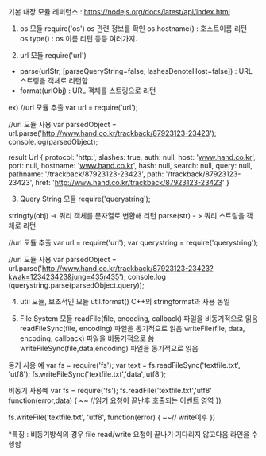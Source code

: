 기본 내장 모듈 
레퍼런스 : https://nodejs.org/docs/latest/api/index.html

1. os 모듈 require('os')
os 관련 정보를 확인 
os.hostname() : 호스트이름 리턴
os.type() : os 이름 리턴
등등 여러가지.

2. url 모듈 require('url')

- parse(urlStr, [parseQueryString=false, lashesDenoteHost=false]) : URL 스트링을 객체로 리턴함
- format(urlObj) : URL 객체를 스트링으로 리턴

ex)
//url 모듈 추출
var url = require('url');

//url 모듈 사용 
var parsedObject = url.parse('http://www.hand.co.kr/trackback/87923123-23423');
console.log(parsedObject);

result
Url {
  protocol: 'http:',
  slashes: true,
  auth: null,
  host: 'www.hand.co.kr',
  port: null,
  hostname: 'www.hand.co.kr',
  hash: null,
  search: null,
  query: null,
  pathname: '/trackback/87923123-23423',
  path: '/trackback/87923123-23423',
  href: 'http://www.hand.co.kr/trackback/87923123-23423' }


3. Query String 모듈 require('querystring');

stringfy(obj) -> 쿼리 객체를 문자열로 변환해 리턴
parse(str) - > 쿼리 스트링을 객체로 리턴

//url 모듈 추출
var url = require('url');
var querystring = require('querystring');

//url 모듈 사용 
var parsedObject = url.parse('http://www.hand.co.kr/trackback/87923123-23423?kwak=123423423&jung=435r435');
console.log (querystring.parse(parsedObject.query));


4. util 모듈, 보조적인 모듈
util.format() C++의 stringformat과 사용 동일



5. File System 모듈
readFile(file, encoding, callback) 파일을 비동기적으로 읽음
readFileSync(file, encoding) 파일을 동기적으로 읽음
writeFile(file, data, encoding, callback) 파일을 비동기적으로 씀
writeFileSync(file,data,encoding) 파일을 동기적으로 읽음

동기 사용 예
var fs = require('fs');
var text = fs.readFileSync('textfile.txt', 'utf8');
fs.writeFileSync('textfile.txt','data','utf8');

비동기 사용예 
var fs = require('fs');
fs.readFile('textfile.txt','utf8' function(error,data) {
    ~~ //읽기 요청이 끝난후 호출되는 이벤트 영역
})

fs.writeFile('textfile.txt', 'utf8', function(error) {
    ~~// write이후 
})

*특징 : 비동기방식의 경우 file read/write 요청이 끝나기 기다리지 않고다음 라인을 수행함
















